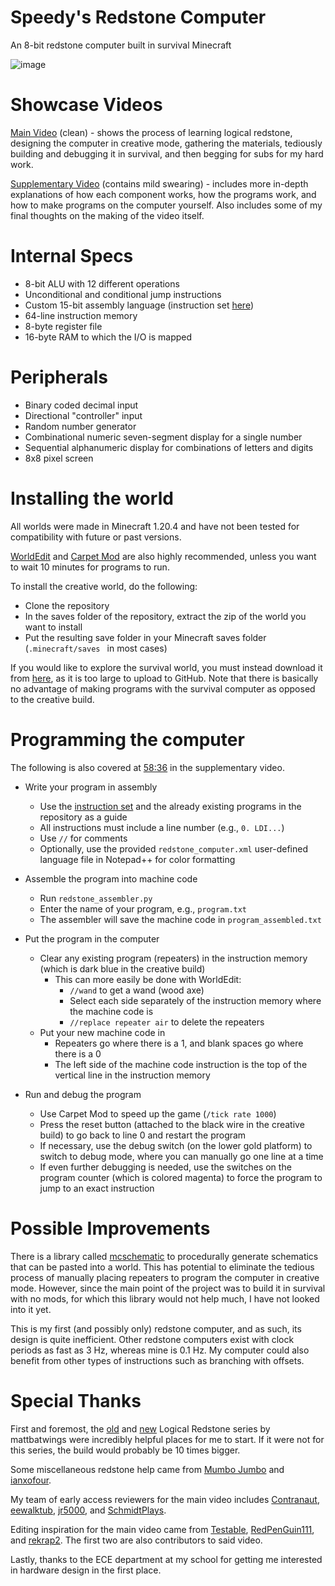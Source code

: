 # Speedy's Redstone Computer
An 8-bit redstone computer built in survival Minecraft

![image](https://github.com/user-attachments/assets/e662cd49-56a4-44ec-b541-af078b513c5d)

# Showcase Videos
[Main Video](https://youtu.be/eiUsxeEPTxg) (clean) - shows the process of learning logical redstone, designing the computer in creative mode, gathering the materials, tediously building and debugging it in survival, and then begging for subs for my hard work.

[Supplementary Video](https://youtu.be/PHiXify_t88) (contains mild swearing) - includes more in-depth explanations of how each component works, how the programs work, and how to make programs on the computer yourself. Also includes some of my final thoughts on the making of the video itself.

# Internal Specs
- 8-bit ALU with 12 different operations
- Unconditional and conditional jump instructions
- Custom 15-bit assembly language (instruction set [here](https://docs.google.com/spreadsheets/d/14Qfy51s3phwDlEMzL42IVlzITjZjRA52z8LBtbNxOmA/edit?usp=sharing))
- 64-line instruction memory
- 8-byte register file
- 16-byte RAM to which the I/O is mapped

# Peripherals
- Binary coded decimal input
- Directional "controller" input
- Random number generator
- Combinational numeric seven-segment display for a single number
- Sequential alphanumeric display for combinations of letters and digits
- 8x8 pixel screen

# Installing the world
All worlds were made in Minecraft 1.20.4 and have not been tested for compatibility with future or past versions.

[WorldEdit](https://www.curseforge.com/minecraft/mc-mods/worldedit) and [Carpet Mod](https://www.curseforge.com/minecraft/mc-mods/carpet) are also highly recommended, unless you want to wait 10 minutes for programs to run.

To install the creative world, do the following:
- Clone the repository
- In the saves folder of the repository, extract the zip of the world you want to install
- Put the resulting save folder in your Minecraft saves folder (`.minecraft/saves ` in most cases)

If you would like to explore the survival world, you must instead download it from [here](https://drive.google.com/drive/folders/1Lw7-j1egIcE07191JQoU-_3Eb2NIuFvM), as it is too large to upload to GitHub. Note that there is basically no advantage of making programs with the survival computer as opposed to the creative build.

# Programming the computer
The following is also covered at [58:36](https://youtu.be/PHiXify_t88?t=3516) in the supplementary video.

- Write your program in assembly
  - Use the [instruction set](https://docs.google.com/spreadsheets/d/14Qfy51s3phwDlEMzL42IVlzITjZjRA52z8LBtbNxOmA/edit?usp=sharing) and the already existing programs in the repository as a guide
  - All instructions must include a line number (e.g., `0. LDI...`)
  - Use `//` for comments
  - Optionally, use the provided `redstone_computer.xml` user-defined language file in Notepad++ for color formatting
 
- Assemble the program into machine code
  - Run `redstone_assembler.py`
  - Enter the name of your program, e.g., `program.txt`
  - The assembler will save the machine code in `program_assembled.txt`

- Put the program in the computer
  - Clear any existing program (repeaters) in the instruction memory (which is dark blue in the creative build)
    - This can more easily be done with WorldEdit:
      - `//wand` to get a wand (wood axe)
      - Select each side separately of the instruction memory where the machine code is
      - `//replace repeater air` to delete the repeaters
  - Put your new machine code in
    - Repeaters go where there is a 1, and blank spaces go where there is a 0
    - The left side of the machine code instruction is the top of the vertical line in the instruction memory
   
- Run and debug the program
  - Use Carpet Mod to speed up the game (`/tick rate 1000`)
  - Press the reset button (attached to the black wire in the creative build) to go back to line 0 and restart the program
  - If necessary, use the debug switch (on the lower gold platform) to switch to debug mode, where you can manually go one line at a time
  - If even further debugging is needed, use the switches on the program counter (which is colored magenta) to force the program to jump to an exact instruction

# Possible Improvements
There is a library called [mcschematic](https://pypi.org/project/mcschematic/) to procedurally generate schematics that can be pasted into a world. This has potential to eliminate the tedious process of manually placing repeaters to program the computer in creative mode. However, since the main point of the project was to build it in survival with no mods, for which this library would not help much, I have not looked into it yet.

This is my first (and possibly only) redstone computer, and as such, its design is quite inefficient. Other redstone computers exist with clock periods as fast as 3 Hz, whereas mine is 0.1 Hz. My computer could also benefit from other types of instructions such as branching with offsets.

# Special Thanks
First and foremost, the [old](https://www.youtube.com/playlist?list=PL5LiOvrbVo8ksCgm_HTLfwhHRdnx11Gms) and [new](https://www.youtube.com/playlist?list=PL5LiOvrbVo8keeEWRZVaHfprU4zQTCsV4) Logical Redstone series by mattbatwings were incredibly helpful places for me to start. If it were not for this series, the build would probably be 10 times bigger.

Some miscellaneous redstone help came from [Mumbo Jumbo](https://www.youtube.com/watch?v=fBdC1pvxfI0) and [ianxofour](https://youtu.be/n3mOlrMGjUg).

My team of early access reviewers for the main video includes [Contranaut](https://www.youtube.com/@iPodBen), [eewalktub](https://www.youtube.com/@eewalktub8907), [jr5000](https://www.youtube.com/@jr5000pwp), and [SchmidtPlays](https://www.youtube.com/@schmidt1816).

Editing inspiration for the main video came from [Testable](https://www.youtube.com/@testableyt), [RedPenGuin111](https://www.youtube.com/@redpenguin111), and [rekrap2](https://www.youtube.com/@rekrap2). The first two are also contributors to said video.

Lastly, thanks to the ECE department at my school for getting me interested in hardware design in the first place.
